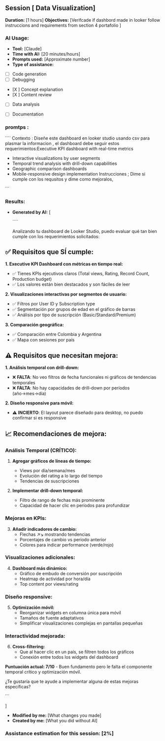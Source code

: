 ## Session [ Data Visualization]

**Duration:** [1 hours]
**Objectives:** [Verifcade if dashbord made in looker follow instruccions and requirements from section 4 portafolio ]

### AI Usage:
- **Tool:** [Claude]
- **Time with AI:** [20 minutes/hours]
- **Prompts used:** [Approximate number]
- **Type of assistance:**
- [ ] Code generation
- [ ] Debugging
- [X ] Concept explanation
- [X ] Content review
- [ ] Data analysis
- [ ] Documentation


### promtps :
´´´´
Contexto : Diseñe este dashboard en looker studio usando csv para plasmar la informacion , el dashboard debe seguir estos requerimientos:Executive KPI dashboard with real-time metrics
* Interactive visualizations by user segments
* Temporal trend analysis with drill-down capabilities
* Geographic comparison dashboards
* Mobile-responsive design implementation                                                                                              Instrucciones ; Dime si cumple con los requsitos y dime como mejoralos,



´´´

### Results:
- **Generated by AI:** [

    ´´´´

    Analizando tu dashboard de Looker Studio, puedo evaluar qué tan bien cumple con los requerimientos solicitados:

## ✅ **Requisitos que SÍ cumple:**

**1. Executive KPI Dashboard con métricas en tiempo real:**
- ✅ Tienes KPIs ejecutivos claros (Total views, Rating, Record Count, Production budget)
- ✅ Los valores están bien destacados y son fáciles de leer

**2. Visualizaciones interactivas por segmentos de usuario:**
- ✅ Filtros por User ID y Subscription type
- ✅ Segmentación por grupos de edad en el gráfico de barras
- ✅ Análisis por tipo de suscripción (Basic/Standard/Premium)

**3. Comparación geográfica:**
- ✅ Comparación entre Colombia y Argentina
- ✅ Mapa con sesiones por país

## ⚠️ **Requisitos que necesitan mejora:**

**1. Análisis temporal con drill-down:**
- ❌ **FALTA**: No veo filtros de fecha funcionales ni gráficos de tendencias temporales
- ❌ **FALTA**: No hay capacidades de drill-down por períodos (año→mes→día)

**2. Diseño responsive para móvil:**
- ⚠️ **INCIERTO**: El layout parece diseñado para desktop, no puedo confirmar si es responsive

## 📈 **Recomendaciones de mejora:**

### **Análisis Temporal (CRÍTICO):**
1. **Agregar gráficos de líneas de tiempo:**
   - Views por día/semana/mes
   - Evolución del rating a lo largo del tiempo
   - Tendencias de suscripciones

2. **Implementar drill-down temporal:**
   - Filtro de rango de fechas más prominente
   - Capacidad de hacer clic en períodos para profundizar

### **Mejoras en KPIs:**
3. **Añadir indicadores de cambio:**
   - Flechas ↗️↘️ mostrando tendencias
   - Porcentajes de cambio vs período anterior
   - Colores para indicar performance (verde/rojo)

### **Visualizaciones adicionales:**
4. **Dashboard más dinámico:**
   - Gráfico de embudo de conversión por suscripción
   - Heatmap de actividad por hora/día
   - Top content por views/rating

### **Diseño responsive:**
5. **Optimización móvil:**
   - Reorganizar widgets en columna única para móvil
   - Tamaños de fuente adaptativos
   - Simplificar visualizaciones complejas en pantallas pequeñas

### **Interactividad mejorada:**
6. **Cross-filtering:**
   - Que al hacer clic en un país, se filtren todos los gráficos
   - Conexión entre todos los widgets del dashboard

**Puntuación actual: 7/10** - Buen fundamento pero le falta el componente temporal crítico y optimización móvil.

¿Te gustaría que te ayude a implementar alguna de estas mejoras específicas?



´´´
    

]
- **Modified by me:** [What changes you made]
- **Created by me:** [What you did without AI]

### Assistance estimation for this session: [2%]